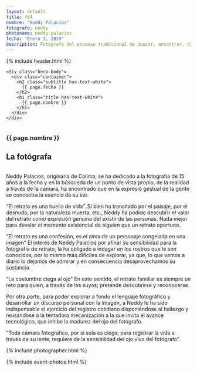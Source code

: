 ```yaml
---
layout: default
title: f64
nombre: "Neddy Palacios"
fotografo: neddy
photoname: neddy-palacios
fecha: "Enero 3, 2019"
description: Fotógrafa del proceso tradicional de buscar, encontrar, disparar, descubrir, revelar y develar.
---
```

<div class="parallax-container">
  <section class="hero is-large has-text-centered parallax intro intro-neddy">
    {% include header.html %}
  
    <div class="hero-body">
      <div class="container">
        <h2 class="subtitle has-text-white">
          {{ page.fecha }}
        </h2>
        <h1 class="title has-text-white">
          {{ page.nombre }}
        </h1>
      </div>
    </div>
  </section>

  <section id="f64" class="hero is-white f64">
    <div class="hero-body">
      <div class="columns">
        <div class="column">
          <div class="column is-three-fifths">
            <h3>{{ page.nombre }}</h3>
            <h1>La fotógrafa</h1>
          </div>
          <div class="column is-three-fifths">
            <p>
            Neddy Palacios, originaria de Colima, se ha dedicado a la fotografía de 15 años a la fecha y en la búsqueda de un punto de vista propio, de la realidad a través de la cámara, ha encontrado que en la expresió gestual de la gente se concentra la esencia de su ser.
            </p>
            <p>
            “El retrato es una huella de vida”.
            Si bien ha transitado por el paisaje, por el desnudo, por la naturaleza muerta, etc., Neddy ha podido descubrir el valor del retrato como expresión genuina del existir de las personas. Nada mejor para develar el momento existencial de alguien que un retrato oportuno.
            </p>
            <p>
            “El retrato es una confesión, es el alma de un personaje congelada en una imagen”
            El interés de Neddy Palacios por afinar su sensibilidad para la fotografía de retrato, la ha obligado a indagar en los rostros que le son conocidos, por lo mismo más difíciles de explorar, ya que, lo que vemos a diario lo dejamos de admirar y en consecuencia desaprovechamos su sustancia.
            </p>
            <p>
            “La costumbre ciega al ojo”
            En este sentido, el retrato familiar es siempre un reto para quien, a través de los suyos, pretende descubrirse y reconocerse.
            </p>
            <p>
            Por otra parte, para poder explorar a fondo el lenguaje fotográfico y desarrollar un discurso personal con la imagen, a Neddy le ha sido indispensable el ejercicio del registro cotidiano disponiéndose al hallazgo y reusándose a la tentadora mecanización a la que invita el avance tecnológico, que inhibe la madurez del ojo del fotógrafo.
            </p>
            <p>
            “Toda cámara fotográfica, por si sola es ciega; para registrar la vida a través de su lente, requiere de la sensibilidad del ojo vivo del fotógrafo”.
            </p>
          </div>
        </div>
      </div>
    </div>
  </section>
  
  <section class="hero is-white event">
    <div class="hero-body">
      <a name="eventos"></a>
      {% include photographer.html %}
    </div>
  </section>
  
  {% include event-photos.html %}
</div>
